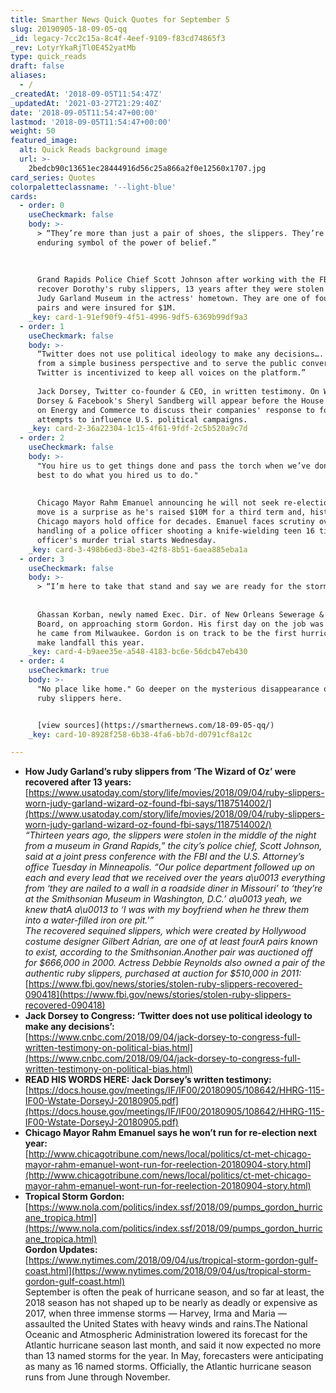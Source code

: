 ```yaml
---
title: Smarther News Quick Quotes for September 5
slug: 20190905-18-09-05-qq
_id: legacy-7cc2c15a-8c4f-4eef-9109-f83cd74865f3
_rev: LotyrYkaRjTl0E452yatMb
type: quick_reads
draft: false
aliases:
  - /
_createdAt: '2018-09-05T11:54:47Z'
_updatedAt: '2021-03-27T21:29:40Z'
date: '2018-09-05T11:54:47+00:00'
lastmod: '2018-09-05T11:54:47+00:00'
weight: 50
featured_image:
  alt: Quick Reads background image
  url: >-
    2bedcb90c13651ec28444916d56c25a866a2f0e12560x1707.jpg
card_series: Quotes
colorpaletteclassname: '--light-blue'
cards:
  - order: 0
    useCheckmark: false
    body: >-
      > “They’re more than just a pair of shoes, the slippers. They’re an
      enduring symbol of the power of belief.”  
        
        
        
      Grand Rapids Police Chief Scott Johnson after working with the FBI to
      recover Dorothy's ruby slippers, 13 years after they were stolen from the
      Judy Garland Museum in the actress' hometown. They are one of four known
      pairs and were insured for $1M.
    _key: card-1-91ef90f9-4f51-4996-9df5-6369b99df9a3
  - order: 1
    useCheckmark: false
    body: >-
      “Twitter does not use political ideology to make any decisions…. In fact,
      from a simple business perspective and to serve the public conversation,
      Twitter is incentivized to keep all voices on the platform.”  
        
      Jack Dorsey, Twitter co-founder & CEO, in written testimony. On Wednesday,
      Dorsey & Facebook's Sheryl Sandberg will appear before the House Committee
      on Energy and Commerce to discuss their companies' response to foreign
      attempts to influence U.S. political campaigns.
    _key: card-2-36a22304-1c15-4f61-9fdf-2c5b520a9c7d
  - order: 2
    useCheckmark: false
    body: >-
      "You hire us to get things done and pass the torch when we’ve done our
      best to do what you hired us to do."  
        
        
      Chicago Mayor Rahm Emanuel announcing he will not seek re-election. The
      move is a surprise as he's raised $10M for a third term and, historically,
      Chicago mayors hold office for decades. Emanuel faces scrutiny over his
      handling of a police officer shooting a knife-wielding teen 16 times. The
      officer's murder trial starts Wednesday.
    _key: card-3-498b6ed3-8be3-42f8-8b51-6aea885eba1a
  - order: 3
    useCheckmark: false
    body: >-
      > “I’m here to take that stand and say we are ready for the storm.”  
        
        
      Ghassan Korban, newly named Exec. Dir. of New Orleans Sewerage & Water
      Board, on approaching storm Gordon. His first day on the job was Tuesday;
      he came from Milwaukee. Gordon is on track to be the first hurricane to
      make landfall this year.
    _key: card-4-b9aee35e-a548-4183-bc6e-56dcb47eb430
  - order: 4
    useCheckmark: true
    body: >-
      "No place like home." Go deeper on the mysterious disappearance of those
      ruby slippers here.


      [view sources](https://smarthernews.com/18-09-05-qq/)
    _key: card-10-8928f258-6b38-4fa6-bb7d-d0791cf8a12c

---
```

* **How Judy Garland’s ruby slippers from ‘The Wizard of Oz’ were recovered after 13 years:**  
[https://www.usatoday.com/story/life/movies/2018/09/04/ruby-slippers-worn-judy-garland-wizard-oz-found-fbi-says/1187514002/](https://www.usatoday.com/story/life/movies/2018/09/04/ruby-slippers-worn-judy-garland-wizard-oz-found-fbi-says/1187514002/)  
_“Thirteen years ago, the slippers were stolen in the middle of the night from a museum in Grand Rapids,” the city’s police chief, Scott Johnson, said at a joint press conference with the FBI and the U.S. Attorney’s office Tuesday in Minneapolis. “Our police department followed up on each and every lead that we received over the years a\u0013 everything from ‘they are nailed to a wall in a roadside diner in Missouri’ to ‘they’re at the Smithsonian Museum in Washington, D.C.’ a\u0013 yeah, we knew thatA a\u0013 to ‘I was with my boyfriend when he threw them into a water-filled iron ore pit.'”_  
_The recovered sequined slippers, which were created by Hollywood costume designer Gilbert Adrian, are one of at least fourA pairs known to exist, according to the Smithsonian.Another pair was auctioned off for $666,000 in 2000. Actress Debbie Reynolds also owned a pair of the authentic ruby slippers, purchased at auction for $510,000 in 2011:_  
[https://www.fbi.gov/news/stories/stolen-ruby-slippers-recovered-090418](https://www.fbi.gov/news/stories/stolen-ruby-slippers-recovered-090418)
* **Jack Dorsey to Congress: ‘Twitter does not use political ideology to make any decisions’:**  
[https://www.cnbc.com/2018/09/04/jack-dorsey-to-congress-full-written-testimony-on-political-bias.html](https://www.cnbc.com/2018/09/04/jack-dorsey-to-congress-full-written-testimony-on-political-bias.html)
* **READ HIS WORDS HERE: Jack Dorsey’s written testimony:**  
[https://docs.house.gov/meetings/IF/IF00/20180905/108642/HHRG-115-IF00-Wstate-DorseyJ-20180905.pdf](https://docs.house.gov/meetings/IF/IF00/20180905/108642/HHRG-115-IF00-Wstate-DorseyJ-20180905.pdf)
* **Chicago Mayor Rahm Emanuel says he won’t run for re-election next year:**  
[http://www.chicagotribune.com/news/local/politics/ct-met-chicago-mayor-rahm-emanuel-wont-run-for-reelection-20180904-story.html](http://www.chicagotribune.com/news/local/politics/ct-met-chicago-mayor-rahm-emanuel-wont-run-for-reelection-20180904-story.html)
* **Tropical Storm Gordon:**  
[https://www.nola.com/politics/index.ssf/2018/09/pumps_gordon_hurricane_tropica.html](https://www.nola.com/politics/index.ssf/2018/09/pumps_gordon_hurricane_tropica.html)  
**Gordon Updates:**  
[https://www.nytimes.com/2018/09/04/us/tropical-storm-gordon-gulf-coast.html](https://www.nytimes.com/2018/09/04/us/tropical-storm-gordon-gulf-coast.html)  
September is often the peak of hurricane season, and so far at least, the 2018 season has not shaped up to be nearly as deadly or expensive as 2017, when three immense storms — Harvey, Irma and Maria — assaulted the United States with heavy winds and rains.The National Oceanic and Atmospheric Administration lowered its forecast for the Atlantic hurricane season last month, and said it now expected no more than 13 named storms for the year. In May, forecasters were anticipating as many as 16 named storms. Officially, the Atlantic hurricane season runs from June through November.